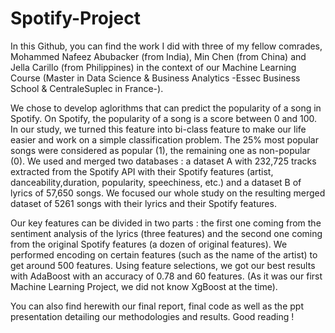 # Spotify-Project

In this Github, you can find the work I did with three of my fellow comrades, Mohammed Nafeez Abubacker (from India), Min Chen (from China) and Jella Carillo (from Philippines) in the context of our Machine Learning Course (Master in Data Science & Business Analytics -Essec Business School & CentraleSuplec in France-).

We chose to develop aglorithms that can predict the popularity of a song in Spotify. On Spotify, the popularity of a song is a score between 0 and 100. In our study, we turned this feature into bi-class feature to make our life easier and work on a simple classification problem. The 25% most popular songs were considered as popular (1), the remaining one as non-popular (0).
We used and merged two databases : a dataset A with 232,725 tracks extracted from the Spotify API with their Spotify features (artist, danceability,duration, popularity, speechiness, etc.) and a dataset B of lyrics of 57,650 songs. We focused our whole study on the resulting merged dataset of 5261 songs with their lyrics and their Spotify features.

Our key features can be divided in two parts : the first one coming from the sentiment analysis of the lyrics (three features) and the second one coming from the original Spotify features (a dozen of original features).
We performed encoding on certain features (such as the name of the artist) to get around 500 features. Using feature selections, we got our best results with AdaBoost with an accuracy of 0.78 and 60 features. (As it was our first Machine Learning Project, we did not know XgBoost at the time).

You can also find herewith our final report, final code as well as the ppt presentation detailing our methodologies and results. Good reading !
